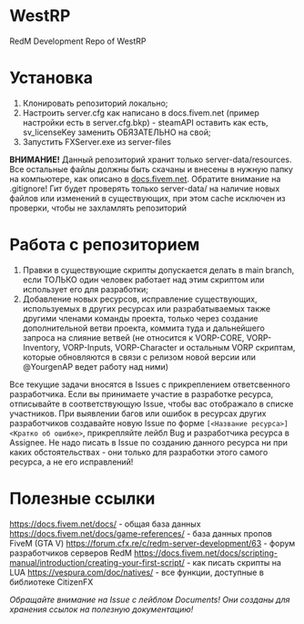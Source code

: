 # WestRP
RedM Development Repo of WestRP

# Установка
1) Клонировать репозиторий локально;
2) Настроить server.cfg как написано в docs.fivem.net (пример настройки есть в server.cfg.bkp) - steamAPI оставить как есть, sv_licenseKey заменить ОБЯЗАТЕЛЬНО на свой;
3) Запустить FXServer.exe из server-files

**ВНИМАНИЕ!** Данный репозиторий хранит только server-data/resources. Все остальные файлы должны быть скачаны и внесены в нужную папку на компьютере, как описано в [docs.fivem.net](https://docs.fivem.net/docs/server-manual/setting-up-a-server-txadmin/). Обратите внимание на .gitignore! Гит будет проверять только server-data/ на наличие новых файлов или изменений в существующих, при этом cache исключен из проверки, чтобы не захламлять репозиторий

# Работа с репозиторием
1) Правки в существующие скрипты допускается делать в main branch, если ТОЛЬКО один человек работает над этим скриптом или использует его для разработки;
2) Добавление новых ресурсов, исправление существующих, используемых в других ресурсах или разрабатываемых также другими членами команды проекта, только через создание дополнительной ветви проекта, коммита туда и дальнейшего запроса на слияние ветвей (не относится к VORP-CORE, VORP-Inventory, VORP-Inputs, VORP-Character и остальным VORP скриптам, которые обновляются в связи с релизом новой версии или @YourgenAP ведет работу над ними)

Все текущие задачи вносятся в Issues с прикреплением ответсвенного разработчика. Если вы принимаете участие в разработке ресурса, отписывайте в соответствующую Issue, чтобы вас отображало в списке участников. При выявлении багов или ошибок в ресурсах других разработчиков создавайте новую Issue по форме `[<Название ресурса>] <Кратко об ошибке>`, прикрепляйте лейбл Bug и разработчика ресурса в Assignee. Не надо писать в Issue по созданию данного ресурса ни при каких обстоятельствах - они только для разработки этого самого ресурса, а не его исправлений!

# Полезные ссылки
https://docs.fivem.net/docs/ - общая база данных
https://docs.fivem.net/docs/game-references/ - база данных пропов FiveM (GTA V)
https://forum.cfx.re/c/redm-server-development/63 - форум разработчиков серверов RedM
https://docs.fivem.net/docs/scripting-manual/introduction/creating-your-first-script/ - как писать скрипты на LUA
https://vespura.com/doc/natives/ - все функции, доступные в библиотеке CitizenFX

_Обращайте внимание на Issue с лейблом Documents! Они созданы для хранения ссылок на полезную документацию!_

